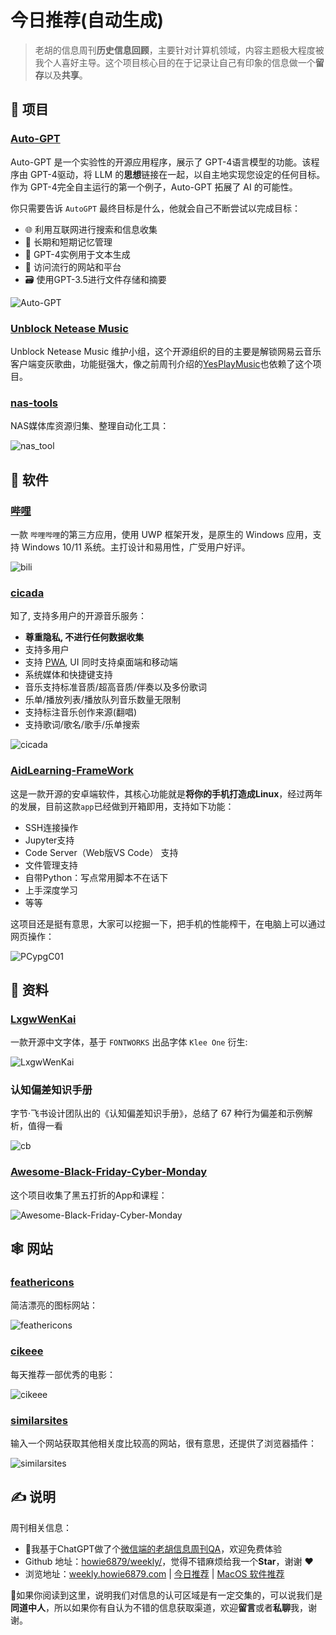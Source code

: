 # 今日推荐(自动生成)

> 老胡的信息周刊**历史信息回顾**，主要针对计算机领域，内容主题极大程度被我个人喜好主导。这个项目核心目的在于记录让自己有印象的信息做一个**留存**以及**共享**。


## 🎯 项目 

### [Auto-GPT](https://github.com/Significant-Gravitas/Auto-GPT)

Auto-GPT 是一个实验性的开源应用程序，展示了 GPT-4语言模型的功能。该程序由 GPT-4驱动，将 LLM 的**思想**链接在一起，以自主地实现您设定的任何目标。作为 GPT-4完全自主运行的第一个例子，Auto-GPT 拓展了 AI 的可能性。

你只需要告诉 `AutoGPT` 最终目标是什么，他就会自己不断尝试以完成目标：

- 🌐 利用互联网进行搜索和信息收集
- 💾 长期和短期记忆管理
- 🧠 GPT-4实例用于文本生成
- 🔗 访问流行的网站和平台
- 🗃️ 使用GPT-3.5进行文件存储和摘要

![Auto-GPT](https://images-1252557999.file.myqcloud.com/uPic/Auto-GPT.jpg) 

### [Unblock Netease Music](https://github.com/UnblockNeteaseMusic)

Unblock Netease Music 维护小组，这个开源组织的目的主要是解锁网易云音乐客户端变灰歌曲，功能挺强大，像之前周刊介绍的[YesPlayMusic](https://weekly.howie6879.com/2021/10-04~10-10.%E6%88%91%E7%9A%84%E5%91%A8%E5%88%8A%EF%BC%88%E7%AC%AC008%E6%9C%9F%EF%BC%89.html?h=yes#yesplaymusic)也依赖了这个项目。 

### [nas-tools](https://github.com/jxxghp/nas-tools)

NAS媒体库资源归集、整理自动化工具：

![nas_tool](https://images-1252557999.file.myqcloud.com/uPic/nas_tool.jpg) 

## 🤖 软件 

### [哔哩](https://github.com/Richasy/Bili.Uwp)

一款 `哔哩哔哩`的第三方应用，使用 UWP 框架开发，是原生的 Windows 应用，支持 Windows 10/11 系统。主打设计和易用性，广受用户好评。

![bili](https://images-1252557999.file.myqcloud.com/uPic/lnDWzU.jpg) 

### [cicada](https://github.com/mebtte/cicada)

知了, 支持多用户的开源音乐服务：

- **尊重隐私, 不进行任何数据收集**
- 支持多用户
- 支持 [PWA](https://developer.mozilla.org/docs/Web/Progressive_web_apps), UI 同时支持桌面端和移动端
- 系统媒体和快捷键支持
- 音乐支持标准音质/超高音质/伴奏以及多份歌词
- 乐单/播放列表/播放队列音乐数量无限制
- 支持标注音乐创作来源(翻唱)
- 支持歌词/歌名/歌手/乐单搜索

![cicada](https://images-1252557999.file.myqcloud.com/uPic/cicada.png) 

### [AidLearning-FrameWork](https://github.com/aidlearning/AidLearning-FrameWork)

这是一款开源的安卓端软件，其核心功能就是**将你的手机打造成Linux**，经过两年的发展，目前这款`app`已经做到开箱即用，支持如下功能：

- SSH连接操作
- Jupyter支持
- Code Server（Web版VS Code） 支持
- 文件管理支持
- 自带Python：写点常用脚本不在话下
- 上手深度学习
- 等等

这项目还是挺有意思，大家可以挖掘一下，把手机的性能榨干，在电脑上可以通过网页操作：

![PCypgC01](https://images-1252557999.file.myqcloud.com/uPic/PCypgC01.png) 

## 👀 资料 

### [LxgwWenKai](https://github.com/lxgw/LxgwWenKai)

一款开源中文字体，基于 `FONTWORKS` 出品字体 `Klee One` 衍生:

![LxgwWenKai](https://images-1252557999.file.myqcloud.com/uPic/uTcedo.jpg) 

### 认知偏差知识手册

字节·飞书设计团队出的《认知偏差知识手册》，总结了 67 种行为偏差和示例解析，值得一看

![cb](https://img.turingark.com/uPic/cb.jpg) 

### [Awesome-Black-Friday-Cyber-Monday](https://github.com/trungdq88/Awesome-Black-Friday-Cyber-Monday)

这个项目收集了黑五打折的App和课程：

![Awesome-Black-Friday-Cyber-Monday](https://images-1252557999.file.myqcloud.com/uPic/Awesome-Black-Friday-Cyber-Monday.jpg) 

## 🕸 网站 

### [feathericons](https://feathericons.com/)

简洁漂亮的图标网站：

![feathericons](https://images-1252557999.file.myqcloud.com/uPic/feathericons.jpg) 

### [cikeee](https://www.cikeee.com/)

每天推荐一部优秀的电影：

![cikeee](https://images-1252557999.file.myqcloud.com/uPic/cikeee.jpg) 

### [similarsites](https://www.similarsites.com/)

输入一个网站获取其他相关度比较高的网站，很有意思，还提供了浏览器插件：

![similarsites](https://images-1252557999.file.myqcloud.com/uPic/similarsites.jpg) 

## ✍️ 说明

周刊相关信息：

- 🥳我基于ChatGPT做了个[微信端的老胡信息周刊QA](https://mp.weixin.qq.com/s/3ohE-rm6kryC07parr29bQ)，欢迎免费体验
- Github 地址：[howie6879/weekly/](https://github.com/howie6879/weekly/)，觉得不错麻烦给我一个**Star**，谢谢 ❤️
- 浏览地址：[weekly.howie6879.com](https://weekly.howie6879.com) | [今日推荐](https://weekly.howie6879.com/recommend/index.html) | [MacOS 软件推荐](https://weekly.howie6879.com/soft/mac.html)

🙌如果你阅读到这里，说明我们对信息的认可区域是有一定交集的，可以说我们是**同道中人**，所以如果你有自认为不错的信息获取渠道，欢迎**留言**或者**私聊**我，谢谢。
